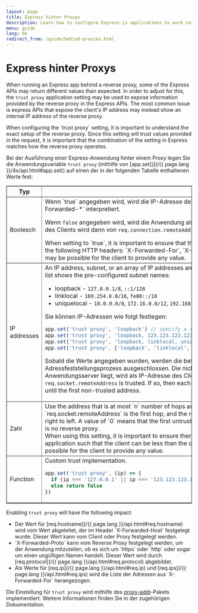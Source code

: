 ```yaml
---
layout: page
title: Express hinter Proxys
description: Learn how to configure Express.js applications to work correctly behind reverse proxies, including using the trust proxy setting to handle client IP addresses.
menu: guide
lang: de
redirect_from: /guide/behind-proxies.html
---
```


# Express hinter Proxys

When running an Express app behind a reverse proxy, some of the Express APIs may return different values than expected. In order to adjust for this, the `trust proxy` application setting may be used to expose information provided by the reverse proxy in the Express APIs. The most common issue is express APIs that expose the client's IP address may instead show an internal IP address of the reverse proxy.

<div class="doc-box doc-info" markdown="1">
When configuring the `trust proxy` setting, it is important to understand the exact setup of the reverse proxy. Since this setting will trust values provided in the request, it is important that the combination of the setting in Express matches how the reverse proxy operates.
</div>

Bei der Ausführung einer Express-Anwendung hinter einem Proxy legen Sie die Anwendungsvariable `trust proxy` (mithilfe von [app.set()](/{{ page.lang }}/4x/api.html#app.set)) auf einen der in der folgenden Tabelle enthaltenen Werte fest:

<table class="doctable" border="1" markdown="1">
  <thead><tr><th>Typ</th><th>Wert</th></tr></thead>
  <tbody>
    <tr>
      <td>Boolesch</td>
<td markdown="1">Wenn `true` angegeben wird, wird die IP-Adresse des Clients als der äußerst rechte Eintrag im Header `X-Forwarded-*` interpretiert.

Wenn `false` angegeben wird, wird die Anwendung als direkte Verbindung zum Internet gesehen. Die IP-Adresse des Clients wird dann von `req.connection.remoteAddress` abgeleitet. Dies ist die Standardeinstellung.

<div class="doc-box doc-warn" markdown="1">
When setting to `true`, it is important to ensure that the last reverse proxy trusted is removing/overwriting all of the following HTTP headers: `X-Forwarded-For`, `X-Forwarded-Host`, and `X-Forwarded-Proto`, otherwise it may be possible for the client to provide any value.
</div>
</td>
    </tr>
    <tr>
      <td>IP addresses</td>
<td markdown="1">
An IP address, subnet, or an array of IP addresses and subnets to trust as being a reverse proxy. The following list shows the pre-configured subnet names:

- loopback - `127.0.0.1/8`, `::1/128`
- linklocal - `169.254.0.0/16`, `fe80::/10`
- uniquelocal - `10.0.0.0/8`, `172.16.0.0/12`, `192.168.0.0/16`, `fc00::/7`

Sie können IP-Adressen wie folgt festlegen:

```js
app.set('trust proxy', 'loopback') // specify a single subnet
app.set('trust proxy', 'loopback, 123.123.123.123') // specify a subnet and an address
app.set('trust proxy', 'loopback, linklocal, uniquelocal') // specify multiple subnets as CSV
app.set('trust proxy', ['loopback', 'linklocal', 'uniquelocal']) // specify multiple subnets as an array
```

Sobald die Werte angegeben wurden, werden die betreffenden IP-Adressen und Teilnetze aus dem Adressfeststellungsprozess ausgeschlossen. Die nicht vertrauenswürdige IP-Adresse, die am nächsten zum Anwendungsserver liegt, wird als IP-Adresse des Clients festgelegt. This works by checking if `req.socket.remoteAddress` is trusted. If so, then each address in `X-Forwarded-For` is checked from right to left until the first non-trusted address.

</td>
    </tr>
    <tr>
      <td>Zahl</td>
<td markdown="1">
Use the address that is at most `n` number of hops away from the Express application. `req.socket.remoteAddress` is the first hop, and the rest are looked for in the `X-Forwarded-For` header from right to left. A value of `0` means that the first untrusted address would be `req.socket.remoteAddress`, i.e. there is no reverse proxy.

<div class="doc-box doc-warn" markdown="1">
When using this setting, it is important to ensure there are not multiple, different-length paths to the Express application such that the client can be less than the configured number of hops away, otherwise it may be possible for the client to provide any value.
</div>
</td>
    </tr>
    <tr>
      <td>Function</td>
<td markdown="1">
Custom trust implementation.

```js
app.set('trust proxy', (ip) => {
  if (ip === '127.0.0.1' || ip === '123.123.123.123') return true // trusted IPs
  else return false
})
```

</td>
    </tr>
  </tbody>
</table>

Enabling `trust proxy` will have the following impact:

<ul>
  <li markdown="1">Der Wert für [req.hostname](/{{ page.lang }}/api.html#req.hostname) wird vom Wert abgeleitet, der im Header `X-Forwarded-Host` festgelegt wurde. Dieser Wert kann vom Client oder Proxy festgelegt werden.</li>
  <li markdown="1">`X-Forwarded-Proto` kann vom Reverse Proxy festgelegt werden, um der Anwendung mitzuteilen, ob es sich um `https` oder `http` oder sogar um einen ungültigen Namen handelt. Dieser Wert wird durch [req.protocol](/{{ page.lang }}/api.html#req.protocol) abgebildet.
  </li>
  <li markdown="1">Als Werte für [req.ip](/{{ page.lang }}/api.html#req.ip) und [req.ips](/{{ page.lang }}/api.html#req.ips) wird die Liste der Adressen aus `X-Forwarded-For` herangezogen.
  </li>
</ul>

Die Einstellung für `trust proxy` wird mithilfe des [proxy-addr](https://www.npmjs.com/package/proxy-addr)-Pakets implementiert. Weitere Informationen finden Sie in der zugehörigen Dokumentation.
